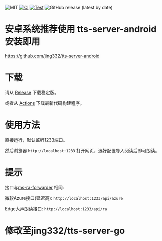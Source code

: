 ![MIT](https://img.shields.io/badge/license-MIT-green)
[![CI](https://github.com/jing332/tts-server-go/actions/workflows/main.yml/badge.svg)](https://github.com/jing332/tts-server-go/actions/workflows/main.yml)
[![Test](https://github.com/jing332/tts-server-go/actions/workflows/test.yml/badge.svg)](https://github.com/jing332/tts-server-go/actions/workflows/test.yml)
![GitHub release (latest by date)](https://img.shields.io/github/downloads/jing332/tts-server-go/latest/total)

# 安卓系统推荐使用 tts-server-android 安装即用
https://github.com/jing332/tts-server-android

# 下载
请从 [Release](https://github.com/jing332/tts-server-go/releases) 下载稳定版。

或者从 [Actions](https://github.com/jing332/tts-server-go/actions) 下载最新代码构建程序。

# 使用方法
直接运行，默认监听1233端口。

然后浏览器 `http://localhost:1233` 打开网页，选好配置导入阅读后即可朗读。

# 提示

接口与[ms-ra-forwarder](https://github.com/wxxxcxx/ms-ra-forwarder) 相同:

微软Azure接口(延迟高): `http://localhost:1233/api/azure`

Edge大声朗读接口: `http://localhost:1233/api/ra`


# 修改至jing332/tts-server-go
